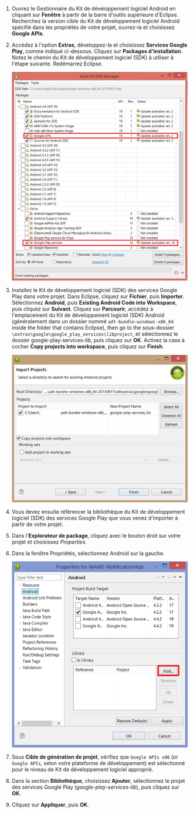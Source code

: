 ﻿

1. Ouvrez le Gestionnaire du Kit de développement logiciel Android en cliquant sur **Fenêtre** à partir de la barre d'outils supérieure d'Eclipse. Recherchez la version cible du Kit de développement logiciel Android spécifié dans les propriétés de votre projet, ouvrez-la et choisissez **Google APIs**.

2. Accédez à l'option **Extras**, développez-la et choisissez **Services Google Play**, comme indiqué ci-dessous. Cliquez sur **Packages d'installation**. Notez le chemin du Kit de développement logiciel (SDK) à utiliser à l'étape suivante. Redémarrez Eclipse.

   	![](./media/notification-hubs-android-get-started/notification-hub-create-android-app4.png)


3. Installez le Kit de développement logiciel (SDK) des services Google Play dans votre projet. Dans Eclipse, cliquez sur **Fichier**, puis **Importer**. Sélectionnez **Android**, puis **Existing Android Code into Workspace**, puis cliquez sur **Suivant**. Cliquez sur **Parcourir**, accédez à l'emplacement du Kit de développement logiciel (SDK) Android (généralement dans un dossier nommé `adt-bundle-windows-x86_64` inside the folder that contains Eclipse), then go to the  sous-dossier `\extras\google\google_play_services\libproject`, et sélectionnez le dossier google-play-services-lib, puis cliquez sur **OK**. Activez la case à cocher **Copy projects into workspace**, puis cliquez sur **Finish**.

	![](./media/mobile-services-android-get-started-push/mobile-eclipse-import-Play-library.png)

4. Vous devez ensuite référencer la bibliothèque du Kit de développement logiciel (SDK) des services Google Play que vous venez d'importer à partir de votre projet. 

5. Dans l'**Explorateur de package**, cliquez avec le bouton droit sur votre projet et choisissez *Properties*.
 
6. Dans la fenêtre Propriétés, sélectionnez Android sur la gauche.

	![](./media/mobile-services-android-get-started-push/mobile-google-set-project-properties.png)


7. Sous **Cible de génération de projet**, vérifiez que `Google APIs x86` (or `Google APIs`, selon votre plateforme de développement) est sélectionné pour le niveau de Kit de développement logiciel approprié.

 
8. Dans la section **Bibliothèque**, choisissez **Ajouter**, sélectionnez le projet des services Google Play (*google-play-services-lib*), puis cliquez sur **OK**.

9. Cliquez sur **Appliquer**, puis **OK**.




<!--HONumber=45--> 
